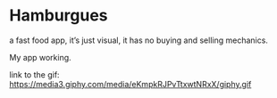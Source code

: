 # Hamburgues
 a fast food app, it’s just visual, it has no buying and selling mechanics.
 
 My app working.

link to the gif: https://media3.giphy.com/media/eKmpkRJPvTtxwtNRxX/giphy.gif
